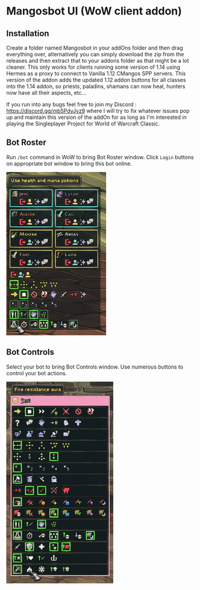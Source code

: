 # Mangosbot UI (WoW client addon)
## Installation
Create a folder named Mangosbot in your addOns folder and then drag everything over, alternatively you can simply download the zip from the releases and then extract that to your addons folder as that might be a lot cleaner. This only works for clients running some version of 1.14 using Hermes as a proxy to connect to Vanilla 1.12 CMangos SPP servers.
This version of the addon adds the updated 1.12 addon buttons for all classes into the 1.14 addon, so priests, paladins, shamans can now heal, hunters now have all their aspects, etc...

If you run into any bugs feel free to join my Discord : https://discord.gg/mb5PdyJyz9 where I will try to fix whatever issues pop up and maintain this version of the addOn for as long as I'm interested in playing the Singleplayer Project for World of Warcraft Classic.

## Bot Roster
Run `/bot` command in WoW to bring Bot Roster window. Click `Login` buttons on appropriate bot window to bring this bot online.

![Screenshot](screenshots/bot_roster.png)

## Bot Controls
Select your bot to bring Bot Controls window. Use numerous buttons to control your bot actions.

![Screenshot](screenshots/bot_controls.png)
